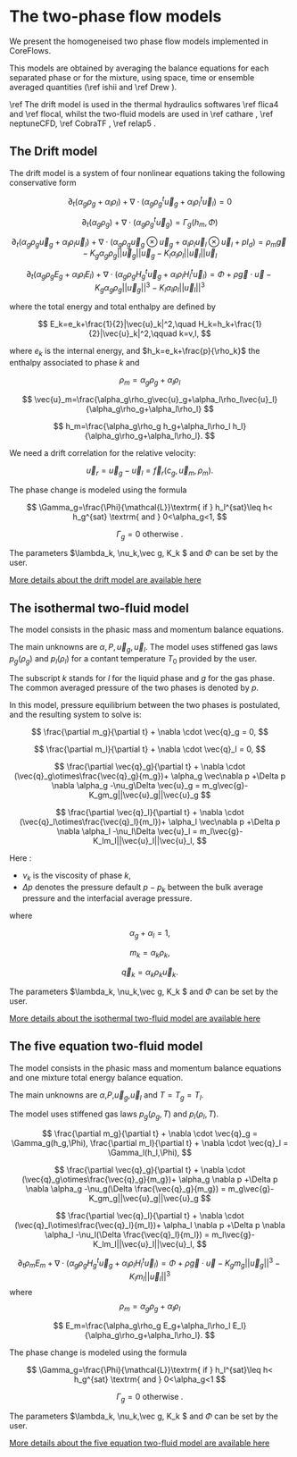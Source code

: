 The two-phase flow models
=========================

We present the homogeneised two phase flow models implemented in CoreFlows. 

This models are obtained by averaging the balance equations for each separated phase or for the mixture, using space, time or ensemble averaged quantities (\ref ishii and \ref Drew ). 

\ref The drift model is used in the thermal hydraulics softwares \ref flica4 and \ref flocal, whilst the two-fluid models are used in \ref cathare , \ref neptuneCFD, \ref CobraTF , \ref relap5 .


The Drift model
---------------

The drift model is a system of four nonlinear equations taking the following conservative form

$$
         \partial_t(\alpha_g\rho_g+\alpha_l\rho_l)+\nabla\cdot(\alpha_g\rho_g{}^t\vec{u}_g+\alpha_l\rho_l{}^t\vec{u}_l)=0
$$

$$
         \partial_t(\alpha_g\rho_g)+\nabla\cdot(\alpha_g\rho_g{}^t\vec{u}_g)=\Gamma_g(h_m,\Phi)
$$

$$
         \partial_t(\alpha_g\rho_g\vec{u}_g+\alpha_l\rho_l\vec{u}_l)+\nabla\cdot(\alpha_g\rho_g\vec{u}_g\otimes\vec{u}_g+\alpha_l\rho_l\vec{u}_l\otimes\vec{u}_l+p {I}_d)=\rho_m\vec{g}-K_g\alpha_g\rho_g||\vec{u}_g||\vec{u}_g-K_l\alpha_l\rho_l||\vec{u}_l||\vec{u}_l
$$

$$
         \partial_t(\alpha_g\rho_g E_g+\alpha_l\rho_l E_l)+\nabla\cdot(\alpha_g\rho_g H_g{}^t\vec{u}_g+\alpha_l\rho_l H_l{}^t\vec{u}_l)=\Phi+\rho\vec{g}\cdot\vec{u}-K_g\alpha_g\rho_g||\vec{u}_g||^3-K_l\alpha_l\rho_l||\vec{u}_l||^3
$$

where the total energy and total enthalpy are defined by

$$
E_k=e_k+\frac{1}{2}|\vec{u}_k|^2,\quad H_k=h_k+\frac{1}{2}|\vec{u}_k|^2,\qquad k=v,l,
$$

where $e_k$ is the internal energy, and $h_k=e_k+\frac{p}{\rho_k}$ the enthalpy associated to phase $k$ and

$$
\rho_m=\alpha_g\rho_g+\alpha_l\rho_l
$$

$$
\vec{u}_m=\frac{\alpha_g\rho_g\vec{u}_g+\alpha_l\rho_l\vec{u}_l}{\alpha_g\rho_g+\alpha_l\rho_l}
$$

$$
h_m=\frac{\alpha_g\rho_g h_g+\alpha_l\rho_l h_l}{\alpha_g\rho_g+\alpha_l\rho_l}.
$$

We need a drift correlation for the relative velocity:

$$
\vec{u}_r=\vec{u}_g-\vec{u}_l=\vec{f}_r(c_g,\vec{u}_m,\rho_m).
$$

The phase change is modeled using the formula

$$
 \Gamma_g=\frac{\Phi}{\mathcal{L}}\textrm{ if } h_l^{sat}\leq h< h_g^{sat} \textrm{ and } 0<\alpha_g<1,
$$

$$
  \Gamma_g= 0 \textrm{ otherwise }.
$$

The parameters $\lambda_k, \nu_k,\vec g, K_k $ and $\Phi$ can be set by the user.

[More details about the drift model are available here](TwoPhase/DriftModelPage.md)

	
The isothermal two-fluid model
-----------------------------------------------

The model consists in the phasic mass and momentum balance equations.

The main unknowns are $\alpha, P, \vec{u}_g, \vec{u}_l$. 
The model uses stiffened gas laws $p_g(\rho_g)$ and  $p_l(\rho_l)$ for a contant temperature $T_0$ provided by the user.

The subscript $k$ stands for $l$ for the liquid phase and $g$ for the gas phase. The common
averaged pressure of the two phases is denoted by $p$. 

In this model, pressure equilibrium between the two phases is postulated, and the resulting system to solve is:

$$
 \frac{\partial m_g}{\partial t} + \nabla \cdot \vec{q}_g = 0,
$$

$$
\frac{\partial m_l}{\partial t} + \nabla \cdot \vec{q}_l = 0,
$$

$$
\frac{\partial \vec{q}_g}{\partial t} + \nabla \cdot (\vec{q}_g\otimes\frac{\vec{q}_g}{m_g})+ \alpha_g \vec\nabla p
 +\Delta p \nabla \alpha_g -\nu_g\Delta \vec{u}_g = m_g\vec{g}-K_gm_g||\vec{u}_g||\vec{u}_g
$$

$$
\frac{\partial \vec{q}_l}{\partial t} + \nabla \cdot (\vec{q}_l\otimes\frac{\vec{q}_l}{m_l})+ \alpha_l \vec\nabla p
+\Delta p \nabla \alpha_l -\nu_l\Delta \vec{u}_l = m_l\vec{g}-K_lm_l||\vec{u}_l||\vec{u}_l,
$$

Here :
- $\nu_k$ is the viscosity of phase $k$,
- $\Delta p$ denotes the pressure default $p-p_k$ between the bulk average pressure and the interfacial average pressure.

where 

$$ 
	\alpha_g +\alpha_l = 1,
$$

$$
	m_k = \alpha_k \rho_k,
$$

$$
	\vec{q}_k = \alpha_k \rho_k \vec{u}_k.
$$

The parameters $\lambda_k, \nu_k,\vec g, K_k $ and $\Phi$ can be set by the user.

[More details about the isothermal two-fluid model are available here](TwoPhase/IsothermalPage.md)


The five equation two-fluid model
-----------------------------------------------


The model consists in the phasic mass and momentum balance equations and one mixture total energy balance equation. 

The main unknowns are $\alpha$,$P$,$\vec{u}_g$,$\vec{u}_l$ and $T=T_g=T_l$. 

The model uses stiffened gas laws $p_g(\rho_g,T)$ and  $p_l(\rho_l,T)$.

$$
 \frac{\partial m_g}{\partial t} + \nabla \cdot \vec{q}_g = \Gamma_g(h_g,\Phi),
\frac{\partial m_l}{\partial t} + \nabla \cdot \vec{q}_l = \Gamma_l(h_l,\Phi),
$$

$$
\frac{\partial \vec{q}_g}{\partial t} + \nabla \cdot (\vec{q}_g\otimes\frac{\vec{q}_g}{m_g})+ \alpha_g \nabla p
 +\Delta p \nabla \alpha_g -\nu_g(\Delta \frac{\vec{q}_g}{m_g}) = m_g\vec{g}-K_gm_g||\vec{u}_g||\vec{u}_g
$$

$$
\frac{\partial \vec{q}_l}{\partial t} + \nabla \cdot (\vec{q}_l\otimes\frac{\vec{q}_l}{m_l})+ \alpha_l \nabla p
+\Delta p \nabla \alpha_l -\nu_l(\Delta \frac{\vec{q}_l}{m_l}) = m_l\vec{g}-K_lm_l||\vec{u}_l||\vec{u}_l,
$$

$$
\partial_t\rho_mE_m+\nabla\cdot(\alpha_g\rho_g H_g{}^t\vec{u}_g+\alpha_l\rho_l H_l{}^t\vec{u}_l)=\Phi+\rho\vec{g}\cdot\vec{u}-K_gm_g||\vec{u}_g||^3-K_lm_l||\vec{u}_l||^3
$$
where
$$
\rho_m=\alpha_g\rho_g+\alpha_l\rho_l
$$

$$
 E_m=\frac{\alpha_g\rho_g E_g+\alpha_l\rho_l E_l}{\alpha_g\rho_g+\alpha_l\rho_l}.
$$

The phase change is modeled using the formula

$$
\Gamma_g=\frac{\Phi}{\mathcal{L}}\textrm{ if } h_l^{sat}\leq h< h_g^{sat} \textrm{ and } 0<\alpha_g<1
$$

$$
\Gamma_g=    0 \textrm{ otherwise }.
$$

The parameters $\lambda_k, \nu_k,\vec g, K_k $ and $\Phi$ can be set by the user.

[More details about the five equation two-fluid model are available here](TwoPhase/FiveEqPage.md)

